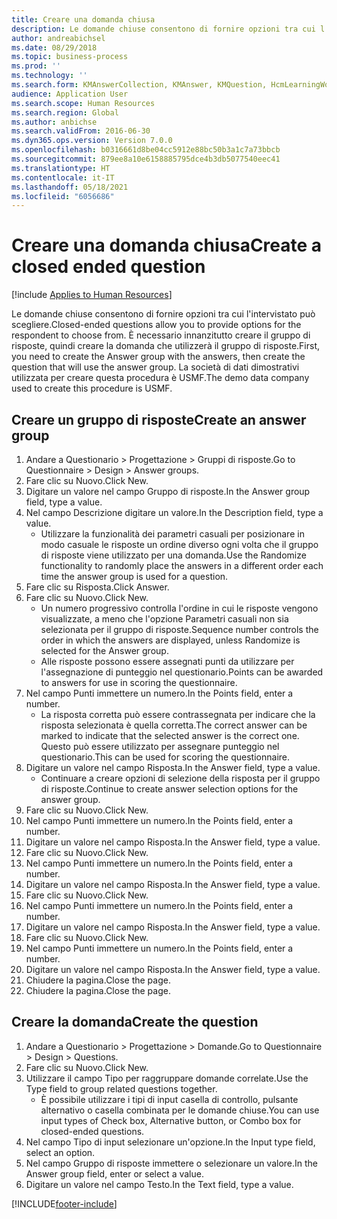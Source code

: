 ```yaml
---
title: Creare una domanda chiusa
description: Le domande chiuse consentono di fornire opzioni tra cui l'intervistato può scegliere.
author: andreabichsel
ms.date: 08/29/2018
ms.topic: business-process
ms.prod: ''
ms.technology: ''
ms.search.form: KMAnswerCollection, KMAnswer, KMQuestion, HcmLearningWorkspace
audience: Application User
ms.search.scope: Human Resources
ms.search.region: Global
ms.author: anbichse
ms.search.validFrom: 2016-06-30
ms.dyn365.ops.version: Version 7.0.0
ms.openlocfilehash: b0316661d8be04cc5912e88bc50b3a1c7a73bbcb
ms.sourcegitcommit: 879ee8a10e6158885795dce4b3db5077540eec41
ms.translationtype: HT
ms.contentlocale: it-IT
ms.lasthandoff: 05/18/2021
ms.locfileid: "6056686"
---
```

# <a name="create-a-closed-ended-question"></a><span data-ttu-id="495a6-103">Creare una domanda chiusa</span><span class="sxs-lookup"><span data-stu-id="495a6-103">Create a closed ended question</span></span>

[!include [Applies to Human Resources](../includes/applies-to-hr.md)]



<span data-ttu-id="495a6-104">Le domande chiuse consentono di fornire opzioni tra cui l'intervistato può scegliere.</span><span class="sxs-lookup"><span data-stu-id="495a6-104">Closed-ended questions allow you to provide options for the respondent to choose from.</span></span> <span data-ttu-id="495a6-105">È necessario innanzitutto creare il gruppo di risposte, quindi creare la domanda che utilizzerà il gruppo di risposte.</span><span class="sxs-lookup"><span data-stu-id="495a6-105">First, you need to create the Answer group with the answers, then create the question that will use the answer group.</span></span> <span data-ttu-id="495a6-106">La società di dati dimostrativi utilizzata per creare questa procedura è USMF.</span><span class="sxs-lookup"><span data-stu-id="495a6-106">The demo data company used to create this procedure is USMF.</span></span>


## <a name="create-an-answer-group"></a><span data-ttu-id="495a6-107">Creare un gruppo di risposte</span><span class="sxs-lookup"><span data-stu-id="495a6-107">Create an answer group</span></span>
1. <span data-ttu-id="495a6-108">Andare a Questionario > Progettazione > Gruppi di risposte.</span><span class="sxs-lookup"><span data-stu-id="495a6-108">Go to Questionnaire > Design > Answer groups.</span></span>
2. <span data-ttu-id="495a6-109">Fare clic su Nuovo.</span><span class="sxs-lookup"><span data-stu-id="495a6-109">Click New.</span></span>
3. <span data-ttu-id="495a6-110">Digitare un valore nel campo Gruppo di risposte.</span><span class="sxs-lookup"><span data-stu-id="495a6-110">In the Answer group field, type a value.</span></span>
4. <span data-ttu-id="495a6-111">Nel campo Descrizione digitare un valore.</span><span class="sxs-lookup"><span data-stu-id="495a6-111">In the Description field, type a value.</span></span>
    * <span data-ttu-id="495a6-112">Utilizzare la funzionalità dei parametri casuali per posizionare in modo casuale le risposte un ordine diverso ogni volta che il gruppo di risposte viene utilizzato per una domanda.</span><span class="sxs-lookup"><span data-stu-id="495a6-112">Use the Randomize functionality to randomly place the answers in a different order each time the answer group is used for a question.</span></span>  
5. <span data-ttu-id="495a6-113">Fare clic su Risposta.</span><span class="sxs-lookup"><span data-stu-id="495a6-113">Click Answer.</span></span>
6. <span data-ttu-id="495a6-114">Fare clic su Nuovo.</span><span class="sxs-lookup"><span data-stu-id="495a6-114">Click New.</span></span>
    * <span data-ttu-id="495a6-115">Un numero progressivo controlla l'ordine in cui le risposte vengono visualizzate, a meno che l'opzione Parametri casuali non sia selezionata per il gruppo di risposte.</span><span class="sxs-lookup"><span data-stu-id="495a6-115">Sequence number controls the order in which the answers are displayed, unless Randomize is selected for the Answer group.</span></span>  
    * <span data-ttu-id="495a6-116">Alle risposte possono essere assegnati punti da utilizzare per l'assegnazione di punteggio nel questionario.</span><span class="sxs-lookup"><span data-stu-id="495a6-116">Points can be awarded to answers for use in scoring the questionnaire.</span></span>  
7. <span data-ttu-id="495a6-117">Nel campo Punti immettere un numero.</span><span class="sxs-lookup"><span data-stu-id="495a6-117">In the Points field, enter a number.</span></span>
    * <span data-ttu-id="495a6-118">La risposta corretta può essere contrassegnata per indicare che la risposta selezionata è quella corretta.</span><span class="sxs-lookup"><span data-stu-id="495a6-118">The correct answer can be marked to indicate that the selected answer is the correct one.</span></span> <span data-ttu-id="495a6-119">Questo può essere utilizzato per assegnare punteggio nel questionario.</span><span class="sxs-lookup"><span data-stu-id="495a6-119">This can be used for scoring the questionnaire.</span></span>  
8. <span data-ttu-id="495a6-120">Digitare un valore nel campo Risposta.</span><span class="sxs-lookup"><span data-stu-id="495a6-120">In the Answer field, type a value.</span></span>
    * <span data-ttu-id="495a6-121">Continuare a creare opzioni di selezione della risposta per il gruppo di risposte.</span><span class="sxs-lookup"><span data-stu-id="495a6-121">Continue to create answer selection options for the answer group.</span></span>  
9. <span data-ttu-id="495a6-122">Fare clic su Nuovo.</span><span class="sxs-lookup"><span data-stu-id="495a6-122">Click New.</span></span>
10. <span data-ttu-id="495a6-123">Nel campo Punti immettere un numero.</span><span class="sxs-lookup"><span data-stu-id="495a6-123">In the Points field, enter a number.</span></span>
11. <span data-ttu-id="495a6-124">Digitare un valore nel campo Risposta.</span><span class="sxs-lookup"><span data-stu-id="495a6-124">In the Answer field, type a value.</span></span>
12. <span data-ttu-id="495a6-125">Fare clic su Nuovo.</span><span class="sxs-lookup"><span data-stu-id="495a6-125">Click New.</span></span>
13. <span data-ttu-id="495a6-126">Nel campo Punti immettere un numero.</span><span class="sxs-lookup"><span data-stu-id="495a6-126">In the Points field, enter a number.</span></span>
14. <span data-ttu-id="495a6-127">Digitare un valore nel campo Risposta.</span><span class="sxs-lookup"><span data-stu-id="495a6-127">In the Answer field, type a value.</span></span>
15. <span data-ttu-id="495a6-128">Fare clic su Nuovo.</span><span class="sxs-lookup"><span data-stu-id="495a6-128">Click New.</span></span>
16. <span data-ttu-id="495a6-129">Nel campo Punti immettere un numero.</span><span class="sxs-lookup"><span data-stu-id="495a6-129">In the Points field, enter a number.</span></span>
17. <span data-ttu-id="495a6-130">Digitare un valore nel campo Risposta.</span><span class="sxs-lookup"><span data-stu-id="495a6-130">In the Answer field, type a value.</span></span>
18. <span data-ttu-id="495a6-131">Fare clic su Nuovo.</span><span class="sxs-lookup"><span data-stu-id="495a6-131">Click New.</span></span>
19. <span data-ttu-id="495a6-132">Nel campo Punti immettere un numero.</span><span class="sxs-lookup"><span data-stu-id="495a6-132">In the Points field, enter a number.</span></span>
20. <span data-ttu-id="495a6-133">Digitare un valore nel campo Risposta.</span><span class="sxs-lookup"><span data-stu-id="495a6-133">In the Answer field, type a value.</span></span>
21. <span data-ttu-id="495a6-134">Chiudere la pagina.</span><span class="sxs-lookup"><span data-stu-id="495a6-134">Close the page.</span></span>
22. <span data-ttu-id="495a6-135">Chiudere la pagina.</span><span class="sxs-lookup"><span data-stu-id="495a6-135">Close the page.</span></span>

## <a name="create-the-question"></a><span data-ttu-id="495a6-136">Creare la domanda</span><span class="sxs-lookup"><span data-stu-id="495a6-136">Create the question</span></span>
1. <span data-ttu-id="495a6-137">Andare a Questionario > Progettazione > Domande.</span><span class="sxs-lookup"><span data-stu-id="495a6-137">Go to Questionnaire > Design > Questions.</span></span>
2. <span data-ttu-id="495a6-138">Fare clic su Nuovo.</span><span class="sxs-lookup"><span data-stu-id="495a6-138">Click New.</span></span>
3. <span data-ttu-id="495a6-139">Utilizzare il campo Tipo per raggruppare domande correlate.</span><span class="sxs-lookup"><span data-stu-id="495a6-139">Use the Type field to group related questions together.</span></span>
    * <span data-ttu-id="495a6-140">È possibile utilizzare i tipi di input casella di controllo, pulsante alternativo o casella combinata per le domande chiuse.</span><span class="sxs-lookup"><span data-stu-id="495a6-140">You can use input types of Check box, Alternative button, or Combo box for closed-ended questions.</span></span>  
4. <span data-ttu-id="495a6-141">Nel campo Tipo di input selezionare un'opzione.</span><span class="sxs-lookup"><span data-stu-id="495a6-141">In the Input type field, select an option.</span></span>
5. <span data-ttu-id="495a6-142">Nel campo Gruppo di risposte immettere o selezionare un valore.</span><span class="sxs-lookup"><span data-stu-id="495a6-142">In the Answer group field, enter or select a value.</span></span>
6. <span data-ttu-id="495a6-143">Digitare un valore nel campo Testo.</span><span class="sxs-lookup"><span data-stu-id="495a6-143">In the Text field, type a value.</span></span>



[!INCLUDE[footer-include](../includes/footer-banner.md)]